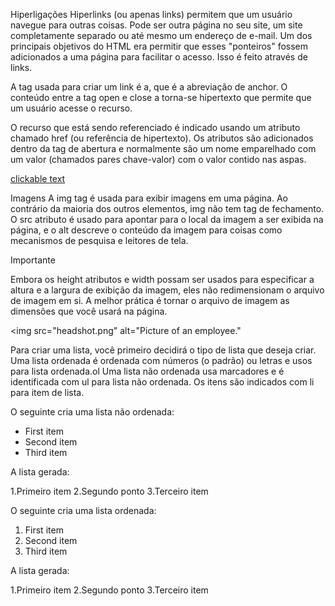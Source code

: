 Hiperligações
Hiperlinks (ou apenas links) permitem que um usuário navegue para outras coisas. 
Pode ser outra página no seu site, um site completamente separado ou até mesmo um endereço de e-mail. Um dos principais objetivos do HTML era permitir que esses "ponteiros" fossem adicionados a uma página para facilitar o acesso. 
Isso é feito através de links.

A tag usada para criar um link é a, que é a abreviação de anchor. O conteúdo entre a tag open e close a torna-se hipertexto que permite que um usuário acesse o recurso.

O recurso que está sendo referenciado é indicado usando um atributo chamado href (ou referência de hipertexto). Os atributos são adicionados dentro da tag de abertura e normalmente são um nome emparelhado com um valor (chamados pares chave-valor) com o valor contido nas aspas.


<a href="some url">clickable text</a>


Imagens
A img tag é usada para exibir imagens em uma página. 
Ao contrário da maioria dos outros elementos, img não tem tag de fechamento. 
O src atributo é usado para apontar para o local da imagem a ser exibida na página, e o alt descreve o conteúdo da imagem para coisas como mecanismos de pesquisa e leitores de tela.

Importante

Embora os height atributos e width possam ser usados para especificar a altura e a largura de exibição da imagem, eles não redimensionam o arquivo de imagem em si. 
A melhor prática é tornar o arquivo de imagem as dimensões que você usará na página.

<img src="headshot.png" alt="Picture of an employee."


Para criar uma lista, você primeiro decidirá o tipo de lista que deseja criar.
Uma lista ordenada é ordenada com números (o padrão) ou letras e usos para lista ordenada.ol Uma lista não ordenada usa marcadores e é identificada com ul para lista não ordenada.
Os itens são indicados com li para item de lista.

O seguinte cria uma lista não ordenada:

<ul>
    <li>First item</li>
    <li>Second item</li>
    <li>Third item</li>
</ul>

A lista gerada:

1.Primeiro item
2.Segundo ponto
3.Terceiro item







O seguinte cria uma lista ordenada:

<ol>
    <li>First item</li>
    <li>Second item</li>
    <li>Third item</li>
</ol>

A lista gerada:

1.Primeiro item
2.Segundo ponto
3.Terceiro item



